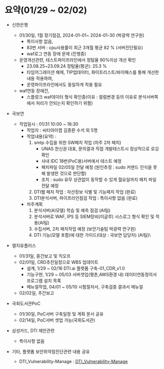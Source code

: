 # 요약(01/29 ~ 02/02)

* 신한은행
    * 01/30일, 1월 정기점검, 2024-01-01~ 2024-01-30 (박광력 연구원)
        - 특이사항 없음, 
        - 83번 서버 : cpu사용률이 최근 3개월 평균 82 % (서버진단필요)
        - waf로그 연동 장애 문제 (진행중)
    * 운영개선관련, 테스트파이프라인에서 정탐율 90%이상 개선 확인
        - 23.08.25~23.09.24 정탐율(평균):  25.3 %
        - 타임어그레이션 해제, TIP업데이터, 화이트리스트/바이패스를 통해 개선한 내용 적용하여, 
        - 운영파이프라인에서도 동일하게 적용 필요
    * waf연동 장애건,
        - 스플렁크 waf데이터 형식 확인중(이유 : 컬럼변경 등의 이유로 분석서버쪽에서 처리가 안되는지 확인하기 위함)

* 국보연 
    * 작업일시 : 01/31 10:00 ~ 16:30
        - 작업자 : 씨티아이랩 김종환 수석 외 5명
        - 작업내용(요약) : 
            1) smtp 수집을 위한 SW패치 작업 (차주 2차 패치)
                * UNAS 한신권 대표, 문의결과 직접 개발테스트시 정상적으로 로깅 확인
                * 사내 IDC 18번(PoC용)서버에서 테스트 예정
                * 패치파일 02/05일 전달 예정 (원인추정 : sudo 커맨드 인식을 못해 발생한 것으로 판단함)
                * 조치 : sudo 유무 상관없이 동작할 수 있게 월요일까지 패치 파일 전달 예정
            2) DTI웹 패치 작업 : 자산정보 식별 및 기능패치 작업 (완료)
            3) DTI분석서버, 파이프라인점검 작업 : 특이사항 없음 (완료)
        - 차주계획
            1) 분석서버(AI모델) 학습 및 예측 점검 (AI팀)
            2) 분석서버로 WAF, IPS 등 SIEM장비(이글루) 시스로그 형식 확인 및 적용(AI팀)
            3) 수집서버, 2차 패치작업 예정 (보안기술팀 박광력 연구원)
            3) DTI 기능(모델 포함)에 대한 가이드(대상 : 국보연 담당자) (AI팀)\

* 엘지유플러스
    * 01/31일, 중간보고 및 킥오프
    * 02/01일, CRD추진일정으로 WBS 업데이트
        - 설계, 1/29 ~ 02/16
            DTI.ai 플랫폼 구축-01_CDR_v1.0
        - 기능구현, 1/29 ~ 05/03
            서버셋업(평촌,AWS환경 내)
            데이터연동정의서
            프로그램 설치 목록
        - 메뉴얼작업, 04/01 ~ 05/10
            시험절차서, 구축검증 결과서
            메뉴얼
    * 02/02일, 주간보고
    
* 국회도서관PoC
    * 01/30일, PoC서버 구축일정 및 계획 문서 공유
    * 02/14일, PoC서버 셋업 가능(국회도서관)

* 삼성카드, DTI 제안관련
    * 특이사항 없음

* 기타, 플랫폼 보안취약점진단관련 내용 공유
    * DTI_Vulnerability-Manage : [DTI_Vulnerability-Manage](https://github.com/orgs/CTILabKR/projects/21/views/1?sliceBy%5Bvalue%5D=_noValue)
